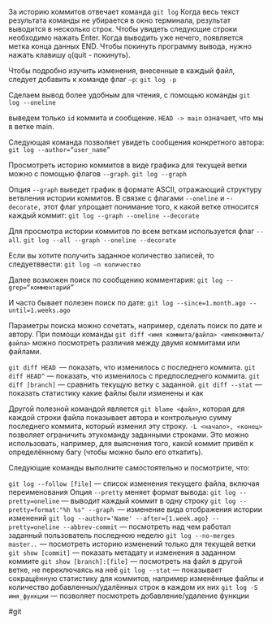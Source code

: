 
 За историю коммитов отвечает команда
`git log`
 Когда весь текст результата команды не убирается в окно терминала, результат выводится в несколько строк. Чтобы увидеть следующие строки необходимо нажать Enter. Когда выводить уже нечего, появляется метка конца данных END. Чтобы покинуть программу вывода, нужно нажать клавишу `q`(quit - покинуть).
 
 Чтобы подробно изучить изменения, внесенные в каждый файл, следует добавить к команде флаг `–p`:
`git log -p`

Сделаем вывод более удобным для чтения, с помощью команды
`git log --oneline`

выведем только `id` коммита и сообщение. `HEAD -> main` означает, что мы в ветке main.

Следующая команда позволяет увидеть сообщения конкретного автора:
`git log --author=“user_name”`

Просмотреть историю коммитов в виде графика для текущей ветки
можно с помощью флагов `--graph`.
`git log --graph`

Опция `--graph` выведет график в формате ASCII, отражающий структуру ветвления истории коммитов. В связке с флагами `--oneline` и -`-decorate,` этот флаг упрощает понимание того, к какой ветке относится каждый коммит:
`git log --graph --oneline --decorate`

Для просмотра истории коммитов по всем веткам используется флаг `--all`.
`git log --all --graph --oneline --decorate`

Если вы хотите получить заданное количество записей, то следуетввести:
`git log –n количество`

Далее возможен поиск по сообщению комментария:
`git log --grep=“комментарий”`

И часто бывает полезен поиск по дате:
`git log --since=1.month.ago --until=1.weeks.ago`

Параметры поиска можно сочетать, например, сделать поиск по дате и
автору.
При помощи команды `git diff <имя коммита/файла> <имякоммита/файла>` можно посмотреть различия между двумя коммитами или
файлами.

`git diff HEAD `— показать, что изменилось с последнего коммита.
`git diff HEAD^` — показать, что изменилось с предпоследнего коммита.
`git diff [branch]` — сравнить текущую ветку с заданной.
`git diff --stat` — показать статистику какие файлы были изменены и как

Другой полезной командой является `git blame <файл>`, которая для каждой строки файла показывает автора и контрольную сумму последнего коммита, который изменил эту строку. `-L <начало>, <конец>` позволяет ограничить этукоманду заданными строками. Это можно использовать, например, для выяснения того, какой коммит привёл к определённому багу (чтобы можно было его откатить).

Следующие команды выполните самостоятельно и посмотрите, что:

`git log --follow [file]` — список изменения текущего файла, включая переименования
Опция `--pretty` меняет формат вывода:
`git log --pretty=oneline` — выводит каждый коммит в одну строку
`git log --pretty=format:"%h %s" --graph `— изменение вида отображения истории изменений
`git log --author='Name' --after={1.week.ago} --pretty=oneline --abbrev-commit` — посмотреть над чем работал заданный пользователь последнюю неделю
`git log --no-merges master..` — посмотреть историю изменений только для текущей ветки
`git show [commit]` — показать метадату и изменения в заданном коммите
`git show [branch]:[file]` — посмотреть на файл в другой ветке, не переключаясь на неё
`git log --stat` — показывает сокращённую статистику для коммитов, например изменённые файлы и количество добавленных/удалённых строк в каждом их них
`git log -S имя_функции` — позволяет посмотреть добавление/удаление функции

#git